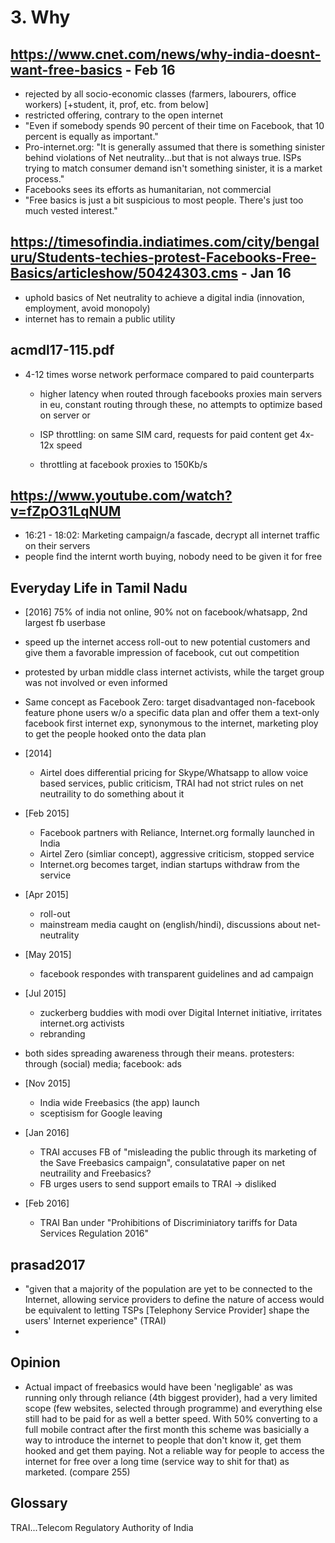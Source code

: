 # 3. Why

## https://www.cnet.com/news/why-india-doesnt-want-free-basics - Feb 16
- rejected by all socio-economic classes (farmers, labourers, office workers) [+student, it, prof, etc. from below]
- restricted offering, contrary to the open internet
- "Even if somebody spends 90 percent of their time on Facebook, that 10 percent is equally as important."
- Pro-internet.org: "It is generally assumed that there is something sinister behind violations of Net neutrality...but that is not always true. ISPs trying to match consumer demand isn't something sinister, it is a market process."
- Facebooks sees its efforts as humanitarian, not commercial
- "Free basics is just a bit suspicious to most people. There's just too much vested interest."

## https://timesofindia.indiatimes.com/city/bengaluru/Students-techies-protest-Facebooks-Free-Basics/articleshow/50424303.cms - Jan 16
- uphold basics of Net neutrality to achieve a digital india (innovation,
  employment, avoid monopoly)
- internet has to remain a public utility

## acmdl17-115.pdf
- 4-12 times worse network performace compared to paid counterparts
  - higher latency when routed through facebooks proxies
      main servers in eu,
      constant routing through these, no attempts to optimize based on server or

  - ISP throttling: on same SIM card, requests for paid content get 4x-12x speed
  - throttling at facebook proxies to 150Kb/s

## https://www.youtube.com/watch?v=fZpO31LqNUM
- 16:21 - 18:02: Marketing campaign/a fascade, decrypt all internet traffic on their servers
- people find the internt worth buying, nobody need to be given it for free

## Everyday Life in Tamil Nadu
- [2016] 75% of india not online, 90% not on facebook/whatsapp, 2nd largest fb userbase
- speed up the internet access roll-out to new potential customers and give them
  a favorable impression of facebook, cut out competition
- protested by urban middle class internet activists,
  while the target group was not involved or even informed

- Same concept as Facebook Zero: target disadvantaged non-facebook feature phone users w/o a specific data plan and offer them a text-only facebook
  first internet exp, synonymous to the internet, marketing ploy to get the
  people hooked onto the data plan

- [2014]
  - Airtel does differential pricing for Skype/Whatsapp to allow voice based services,
    public criticism, TRAI had not strict rules on net neutraility to do something about it
- [Feb 2015]
  - Facebook partners with Reliance, Internet.org formally launched in India
  - Airtel Zero (simliar concept), aggressive criticism, stopped service
  - Internet.org becomes target, indian startups withdraw from the service
- [Apr 2015]
  - roll-out
  - mainstream media caught on (english/hindi), discussions about net-neutrality
- [May 2015]
  - facebook respondes with transparent guidelines and ad campaign
- [Jul 2015]
  - zuckerberg buddies with modi over Digital Internet initiative, irritates
    internet.org activists
  - rebranding
- both sides spreading awareness through their means. protesters: through
  (social) media; facebook: ads
- [Nov 2015]
  - India wide Freebasics (the app) launch
  - sceptisism for Google leaving
- [Jan 2016]
  - TRAI accuses FB of "misleading the public through its marketing of the Save
    Freebasics campaign", consulatative paper on net neutraility and Freebasics?
  - FB urges users to send support emails to TRAI -> disliked
- [Feb 2016]
  - TRAI Ban under "Prohibitions of Discriminiatory tariffs for Data Services
    Regulation 2016"

## prasad2017

- "given that a majority of the population are yet to be connected to the
  Internet, allowing service providers to define the nature of access would be
  equivalent to letting TSPs [Telephony Service Provider] shape the users' Internet experience" (TRAI)
- 

## Opinion
  
- Actual impact of freebasics would have been 'negligable' as was running only
  through reliance (4th biggest provider), had a very limited scope (few
  websites, selected through programme) and everything else still had to be paid
  for as well a better speed. With 50% converting to a full mobile contract after
  the first month this scheme was basicially a way to introduce the internet to
  people that don't know it, get them hooked and get them paying. Not a reliable
  way for people to access the internet for free over a long time (service way
  to shit for that) as marketed. (compare 255)
  
## Glossary

TRAI...Telecom Regulatory Authority of India

